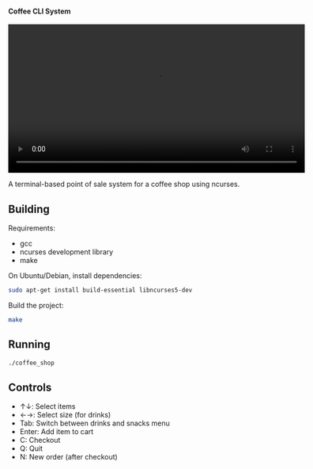 
#### Coffee CLI System

<video controls width="600">
  <source src="./tutor.mp4" type="video/mp4">
  Your browser does not support the video tag.
</video>



A terminal-based point of sale system for a coffee shop using ncurses.

## Building

Requirements:
- gcc
- ncurses development library
- make

On Ubuntu/Debian, install dependencies:
```bash
sudo apt-get install build-essential libncurses5-dev
```

Build the project:
```bash
make
```

## Running
```bash
./coffee_shop
```

## Controls
- ↑↓: Select items
- ←→: Select size (for drinks)
- Tab: Switch between drinks and snacks menu
- Enter: Add item to cart
- C: Checkout
- Q: Quit
- N: New order (after checkout)